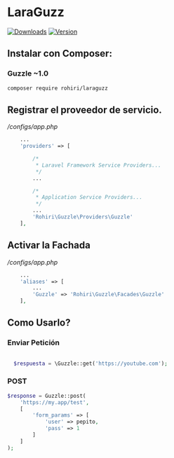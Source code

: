 # LaraGuzz
[![Downloads](https://img.shields.io/packagist/dt/Rohiri/laraguzz.svg)](https://packagist.org/packages/rohiri/laraguzz)
[![Version](https://img.shields.io/packagist/v/Rohiri/laraguzz.svg)](https://packagist.org/packages/rohiri/laraguzz)


## Instalar con Composer:

### Guzzle ~1.0
```sh
composer require rohiri/laraguzz
```

## Registrar el proveedor de servicio.

*/configs/app.php*

```php
    ...
    'providers' => [

        /*
         * Laravel Framework Service Providers...
         */
        ...

        /*
         * Application Service Providers...
         */
        ...
        'Rohiri\Guzzle\Providers\Guzzle'
    ],
```


## Activar la Fachada

*/configs/app.php*

```php
    ...
    'aliases' => [
        ...
        'Guzzle' => 'Rohiri\Guzzle\Facades\Guzzle'
    ],
```

## Como Usarlo?

### Enviar Petición

```php

  $respuesta = \Guzzle::get('https://youtube.com');
```

### POST
```php
$response = Guzzle::post(
    'https://my.app/test',
    [
        'form_params' => [
            'user' => pepito,
            'pass' => 1
        ]
    ]
);
```